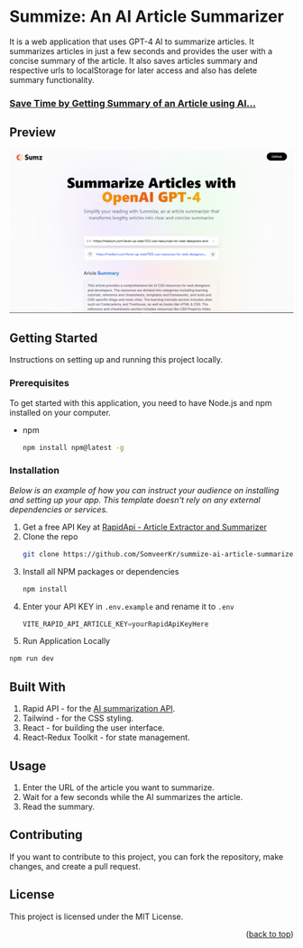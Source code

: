 <a name="readme-top"></a>

# Summize: An AI Article Summarizer
It is a web application that uses GPT-4 AI to summarize articles. It summarizes articles in just a few seconds and provides the user with a concise summary of the article. It also saves articles summary and respective urls to localStorage for later access and also has delete summary functionality.

### [Save Time by Getting Summary of an Article using AI...](https://summaize.netlify.app/)

## Preview
![Summize Screenshot](./images/summize.PNG)

<!-- GETTING STARTED -->
## Getting Started

Instructions on setting up and running this project locally.

### Prerequisites

To get started with this application, you need to have Node.js and npm installed on your computer.
* npm
  ```sh
  npm install npm@latest -g
  ```

### Installation

_Below is an example of how you can instruct your audience on installing and setting up your app. This template doesn't rely on any external dependencies or services._

1. Get a free API Key at [RapidApi - Article Extractor and Summarizer](https://rapidapi.com/restyler/api/article-extractor-and-summarizer/)
2. Clone the repo
   ```sh
   git clone https://github.com/SomveerKr/summize-ai-article-summarizer.git
   ```
3. Install all NPM packages or dependencies
   ```sh
   npm install
   ```
4. Enter your API KEY in `.env.example` and rename it to `.env`
   ```js
   VITE_RAPID_API_ARTICLE_KEY=yourRapidApiKeyHere
   ```
5. Run Application Locally
```sh
npm run dev
```

## Built With
1. Rapid API - for the [AI summarization API](https://rapidapi.com/restyler/api/article-extractor-and-summarizer/).
2. Tailwind - for the CSS styling.
3. React - for building the user interface.
4. React-Redux Toolkit - for state management.


## Usage
1. Enter the URL of the article you want to summarize.
2. Wait for a few seconds while the AI summarizes the article.
3. Read the summary.

## Contributing
If you want to contribute to this project, you can fork the repository, make changes, and create a pull request.

## License
This project is licensed under the MIT License.

<p align="right">(<a href="#readme-top">back to top</a>)</p>

